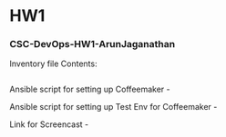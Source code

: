 # HW1
### CSC-DevOps-HW1-ArunJaganathan


Inventory file Contents:

```
```

Ansible script for setting up Coffeemaker - 

Ansible script for setting up Test Env for Coffeemaker - 

Link for Screencast - 
